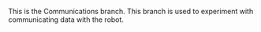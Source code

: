 This is the Communications branch.
This branch is used to experiment with communicating data with the robot.
